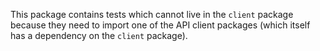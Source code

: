 This package contains tests which cannot live in the `client` package because they need to import one of the API client packages (which itself has a dependency on the `client` package).
